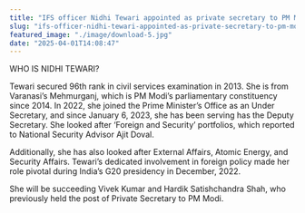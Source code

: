 ```yaml
---
title: "IFS officer Nidhi Tewari appointed as private secretary to PM Modi. Who is she?"
slug: "ifs-officer-nidhi-tewari-appointed-as-private-secretary-to-pm-modi-who-is-she"
featured_image: "./image/download-5.jpg"
date: "2025-04-01T14:08:47"
---
```

WHO IS NIDHI TEWARI?

Tewari secured 96th rank in civil services examination in 2013. She is from
Varanasi’s Mehmurganj, which is PM Modi’s parliamentary constituency since 2014.
In 2022, she joined the Prime Minister’s Office as an Under Secretary, and since
January 6, 2023, she has been serving has the Deputy Secretary. She looked after
‘Foreign and Security’ portfolios, which reported to National Security Advisor
Ajit Doval.

Additionally, she has also looked after External Affairs, Atomic Energy, and
Security Affairs. Tewari’s dedicated involvement in foreign policy made her role
pivotal during India’s G20 presidency in December, 2022.

She will be succeeding Vivek Kumar and Hardik Satishchandra Shah, who previously
held the post of Private Secretary to PM Modi.
